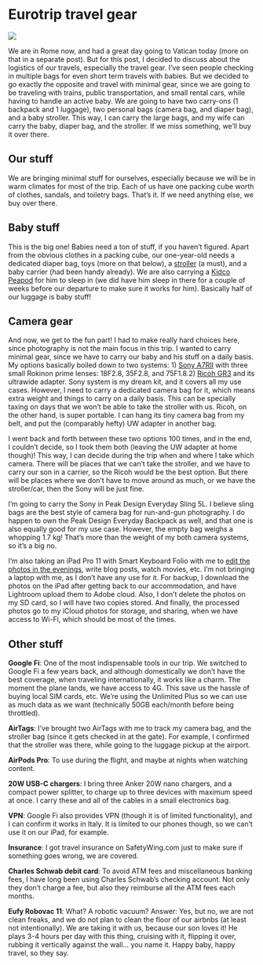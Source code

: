 # Eurotrip travel gear

![](https://lh3.googleusercontent.com/iadMWvn98DbhV4HRdprUsz0EGRpj9Xn6ku3C9WcVbwln7-AxXQDh4t_hT8x9_hLS4mM)

We are in Rome now, and had a great day going to Vatican today (more on that in a separate post). But for this post, I decided to discuss about the logistics of our travels, especially the travel gear. I’ve seen people checking in multiple bags for even short term travels with babies. But we decided to go exactly the opposite and travel with minimal gear, since we are going to be traveling with trains, public transportation, and small rental cars, while having to handle an active baby. We are going to have two carry-ons (1 backpack and 1 luggage), two personal bags (camera bag, and diaper bag), and a baby stroller. This way, I can carry the large bags, and my wife can carry the baby, diaper bag, and the stroller. If we miss something, we’ll buy it over there. 

## Our stuff

We are bringing minimal stuff for ourselves, especially because we will be in warm climates for most of the trip. Each of us have one packing cube worth of clothes, sandals, and toiletry bags. That’s it. If we need anything else, we buy over there.

## Baby stuff

This is the big one! Babies need a ton of stuff, if you haven’t figured. Apart from the obvious clothes in a packing cube, our one-year-old needs a dedicated diaper bag, toys (more on that below), a [stroller](https://www.amazon.com/dp/B07B8WH9PJ) (a must), and a baby carrier (had been handy already). We are also carrying a [Kidco Peapod](https://www.amazon.com/dp/B0968ZSWPZ) for him to sleep in (we did have him sleep in there for a couple of weeks before our departure to make sure it works for him). Basically half of our luggage is baby stuff!

## Camera gear

And now, we get to the fun part! I had to make really hard choices here, since photography is not the main focus in this trip. I wanted to carry minimal gear, since we have to carry our baby and his stuff on a daily basis. My options basically boiled down to two systems: 1) [Sony A7RII](https://photopensieve.blogspot.com/2019/09/my-holy-trinity-of-lenses.html) with three small Rokinon prime lenses: 18F2.8, 35F2.8, and 75F1.8.2) [Ricoh GR3](https://photopensieve.blogspot.com/2020/01/ricoh-gr-iii-photographers-camera.html) and its ultrawide adapter. Sony system is my dream kit, and it covers all my use cases. However, I need to carry a dedicated camera bag for it, which means extra weight and things to carry on a daily basis. This can be specially taxing on days that we won’t be able to take the stroller with us. Ricoh, on the other hand, is super portable. I can hang its tiny camera bag from my belt, and put the (comparably hefty) UW adapter in another bag. 

I went back and forth between these two options 100 times, and in the end, I couldn’t decide, so I took them both (leaving the UW adapter at home though)! This way, I can decide during the trip when and where I take which camera. There will be places that we can’t take the stroller, and we have to carry our son in a carrier, so the Ricoh would be the best option. But there will be places where we don’t have to move around as much, or we have the stroller/car, then the Sony will be just fine. 

I’m going to carry the Sony in Peak Design Everyday Sling 5L. I believe sling bags are the best style of camera bag for run-and-gun photography. I do happen to own the Peak Design Everyday Backpack as well, and that one is also equally good for my use case. However, the empty bag weighs a whopping 1.7 kg! That’s more than the weight of my both camera systems, so it’s a big no. 

I’m also taking an iPad Pro 11 with Smart Keyboard Folio with me to [edit the photos in the evenings](https://photopensieve.blogspot.com/2020/10/changing-my-postprocessing-workflow.html), write blog posts, watch movies, etc. I’m not bringing a laptop with me, as I don’t have any use for it. For backup, I download the photos on the iPad after getting back to our accommodation, and have Lightroom upload them to Adobe cloud. Also, I don’t delete the photos on my SD card, so I will have two copies stored. And finally, the processed photos go to my iCloud photos for storage, and sharing, when we have access to Wi-Fi, which should be most of the times.

## Other stuff

**Google Fi**: One of the most indispensable tools in our trip. We switched to Google Fi a few years back, and although domestically we don’t have the best coverage, when traveling internationally, it works like a charm. The moment the plane lands, we have access to 4G. This save us the hassle of buying local SIM cards, etc. We’re using the Unlimited Plus so we can use as much data as we want (technically 50GB each/month before being throttled).

**AirTags**: I’ve brought two AirTags with me to track my camera bag, and the stroller bag (since it gets checked in at the gate). For example, I confirmed that the stroller was there, while going to the luggage pickup at the airport.

**AirPods Pro**: To use during the flight, and maybe at nights when watching content.

**20W USB-C chargers**: I bring three Anker 20W nano chargers, and a compact power splitter, to charge up to three devices with maximum speed at once. I carry these and all of the cables in a small electronics bag.

**VPN**: Google Fi also provides VPN (though it is of limited functionality), and I can confirm it works in Italy. It is limited to our phones though, so we can’t use it on our iPad, for example.

**Insurance**: I got travel insurance on SafetyWing.com just to make sure if something goes wrong, we are covered.

**Charles Schwab debit card**: To avoid ATM fees and miscellaneous banking fees, I have long been using Charles Schwab’s checking account. Not only they don’t charge a fee, but also they reimburse all the ATM fees each months.

**Eufy Robovac 11**: What? A robotic vacuum? Answer: Yes, but no, we are not clean freaks, and we do not plan to clean the floor of our airbnbs (at least not intentionally). We are taking it with us, because our son loves it! He plays 3-4 hours per day with this thing, cruising with it, flipping it over, rubbing it vertically against the wall… you name it. Happy baby, happy travel, so they say.
